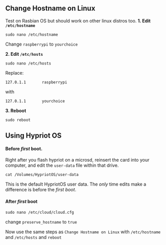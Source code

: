 ## Change Hostname on Linux
Test on Rasbian OS but should work on other linux distros too.
**1. Edit `/etc/hostname`**
```
sudo nano /etc/hostname
```
Change `raspberrypi` to `yourchoice`

**2. Edit `/etc/hosts`**
```
sudo nano /etc/hosts
```
Replace: 
```
127.0.1.1       raspberrypi
```
with
```
127.0.1.1       yourchoice
```

**3. Reboot**
```
sudo reboot
```

## Using Hypriot OS

#### Before *first* boot.
Right after you flash hypriot on a microsd, reinsert the card into your computer, and edit the `user-data` file within that drive.
```
cat /Volumes/HypriotOS/user-data
```
This is the default HypriotOS user data. The *only* time edits make a difference is before the *first boot*.


#### After *first* boot

```
sudo nano /etc/cloud/cloud.cfg
```
change `preserve_hostname` to `true`

Now use the same steps as `Change Hostname on Linux` with `/etc/hostname` and `/etc/hosts` and `reboot`


